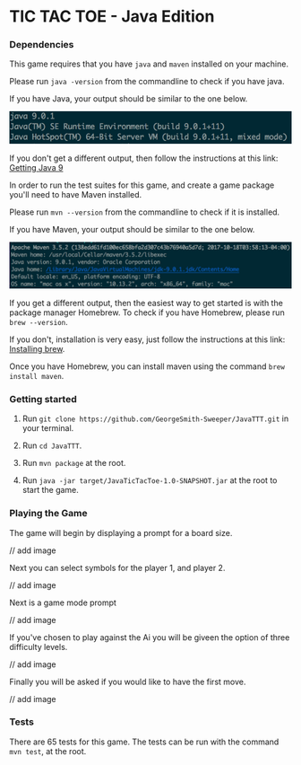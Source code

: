 # TIC TAC TOE - Java Edition

### Dependencies
This game requires that you have `java` and `maven` installed on your machine.

Please run `java -version` from the commandline to check if you have java.

If you have Java, your output should be similar to the one below.

![YouHaveJava](/images/YouHaveJava.png?raw=true)

If you don't get a different output, then follow the instructions at this link: [Getting Java 9](http://www.oracle.com/technetwork/java/javase/downloads/jdk9-downloads-3848520.html)

In order to run the test suites for this game, and create a game package you'll need to have Maven installed.

Please run `mvn --version` from the commandline to check if it is installed.

If you have Maven, your output should be similar to the one below.

![YouHaveMaven](/images/YouHaveMaven.png?raw=true)

If you get a different output, then the easiest way to get started is with the package manager Homebrew. 
To check if you have Homebrew, please run `brew --version`. 

If you don't, installation is very easy, just follow the instructions at this link: [Installing brew](https://brew.sh/).

Once you have Homebrew, you can install maven using the command `brew install maven`.


### Getting started

1. Run `git clone https://github.com/GeorgeSmith-Sweeper/JavaTTT.git` in your terminal.

2. Run `cd JavaTTT`.

3. Run `mvn package` at the root.

4. Run `java -jar target/JavaTicTacToe-1.0-SNAPSHOT.jar` at the root to start the game.


### Playing the Game

The game will begin by displaying a prompt for a board size.

// add image

Next you can select symbols for the player 1, and player 2.

// add image

Next is a game mode prompt

// add image

If you've chosen to play against the Ai you will be giveen the option of three difficulty levels.

// add image

Finally you will be asked if you would like to have the first move.

// add image


### Tests

There are 65 tests for this game. The tests can be run with the command `mvn test`, at the root.
